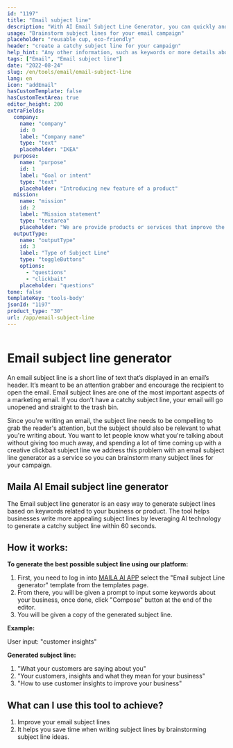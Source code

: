 ```yaml
---
id: "1197"
title: "Email subject line"
description: "With AI Email Subject Line Generator, you can quickly and easily create great looking email subject lines for your business or personal use."
usage: "Brainstorm subject lines for your email campaign"
placeholder: "reusable cup, eco-friendly"
header: "create a catchy subject line for your campaign"
help_hint: "Any other information, such as keywords or more details about your campaign."
tags: ["Email", "Email subject line"]
date: "2022-08-24"
slug: /en/tools/email/email-subject-line
lang: en
icon: "addEmail"
hasCustomTemplate: false
hasCustomTextArea: true
editor_height: 200
extraFields:
  company:
    name: "company"
    id: 0
    label: "Company name"
    type: "text"
    placeholder: "IKEA"
  purpose:
    name: "purpose"
    id: 1
    label: "Goal or intent"
    type: "text"
    placeholder: "Introducing new feature of a product"
  mission:
    name: "mission"
    id: 2
    label: "Mission statement"
    type: "textarea"
    placeholder: "We are provide products or services that improve the quality of life for our customers and employees while making a positive impact on our communities and the environment."
  outputType:
    name: "outputType"
    id: 3
    label: "Type of Subject Line"
    type: "toggleButtons"
    options:
      - "questions"
      - "clickbait"
    placeholder: "questions"
tone: false
templateKey: 'tools-body'
jsonId: "1197"
product_type: "30"
url: /app/email-subject-line
---
```

```toc
```

# Email subject line generator


An email subject line is a short line of text that’s displayed in an email’s header. It’s meant to be an attention grabber and encourage the recipient to open the email. Email subject lines are one of the most important aspects of a marketing email. If you don’t have a catchy subject line, your email will go unopened and straight to the trash bin.

Since you're writing an email, the subject line needs to be compelling to grab the reader's attention, but the subject should also be relevant to what you're writing about. You want to let people know what you're talking about without giving too much away, and spending a lot of time coming up with a creative clickbait subject line we address this problem with an email subject line generator as a service so you can brainstorm many subject lines for your campaign.

## Maila AI Email subject line generator
The Email subject line generator is an easy way to generate subject lines based on keywords related to your business or product. The tool helps businesses write more appealing subject lines by leveraging AI technology to generate a catchy subject line within 60 seconds.

## How it works:

**To generate the best possible subject line using our platform:**

1. First, you need to log in into [MAILA AI APP](https://maila.ai/app/email-subject-line) select the "Email subject Line generator" template from the templates page.
2. From there, you will be given a prompt to input some keywords about your business, once done, click "Compose" button at the end of the editor.
3. You will be given a copy of the generated subject line.


**Example:**

User input: "customer insights"

**Generated subject line:**

1. "What your customers are saying about you"
2. "Your customers, insights and what they mean for your business"
3. "How to use customer insights to improve your business"

[](../../blog/2022/03/machine-learning-algorithms-can-help-create-targeted-content.lt.md)


## What can I use this tool to achieve?

1. Improve your email subject lines
2. It helps you save time when writing subject lines by brainstorming subject line ideas.